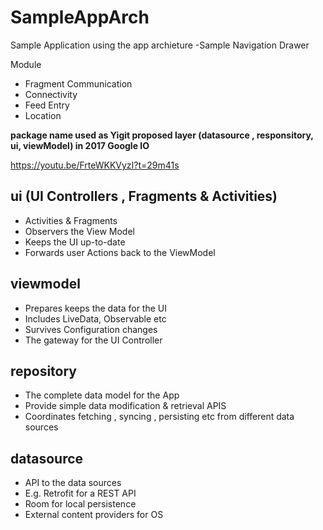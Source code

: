 # SampleAppArch
Sample Application using the app archieture
-Sample Navigation Drawer

Module
- Fragment Communication
- Connectivity
- Feed Entry
- Location


**package name used as Yigit proposed layer (datasource , responsitory, ui, viewModel) in 2017 Google IO**


https://youtu.be/FrteWKKVyzI?t=29m41s


ui (UI Controllers , Fragments & Activities)
-
- Activities & Fragments
- Observers the View Model
- Keeps the UI up-to-date 
- Forwards user Actions back to the ViewModel

viewmodel 
-
- Prepares  keeps the data for the UI
- Includes LiveData, Observable etc
- Survives Configuration changes 
- The gateway for the UI Controller 

repository 
-
- The complete data model for the App
- Provide simple data modification & retrieval APIS
- Coordinates fetching , syncing , persisting etc from different data sources 

datasource
-
- API to the data sources 
- E.g. Retrofit for a REST API
- Room for local persistence
- External content providers for OS



